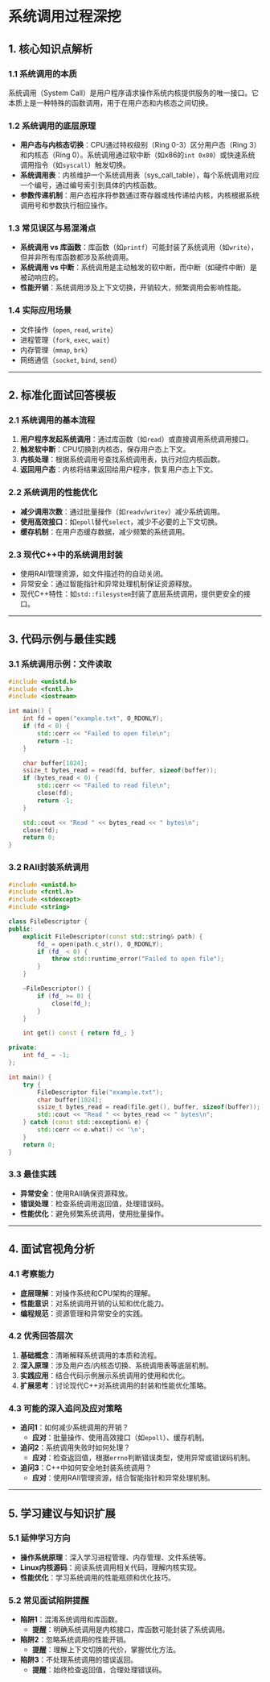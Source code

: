 
# 系统调用过程深挖 
## 1. 核心知识点解析

### 1.1 系统调用的本质
系统调用（System Call）是用户程序请求操作系统内核提供服务的唯一接口。它本质上是一种特殊的函数调用，用于在用户态和内核态之间切换。

### 1.2 系统调用的底层原理
- **用户态与内核态切换**：CPU通过特权级别（Ring 0-3）区分用户态（Ring 3）和内核态（Ring 0）。系统调用通过软中断（如x86的`int 0x80`）或快速系统调用指令（如`syscall`）触发切换。
- **系统调用表**：内核维护一个系统调用表（sys_call_table），每个系统调用对应一个编号，通过编号索引到具体的内核函数。
- **参数传递机制**：用户态程序将参数通过寄存器或栈传递给内核，内核根据系统调用号和参数执行相应操作。

### 1.3 常见误区与易混淆点
- **系统调用 vs 库函数**：库函数（如`printf`）可能封装了系统调用（如`write`），但并非所有库函数都涉及系统调用。
- **系统调用 vs 中断**：系统调用是主动触发的软中断，而中断（如硬件中断）是被动响应的。
- **性能开销**：系统调用涉及上下文切换，开销较大，频繁调用会影响性能。

### 1.4 实际应用场景
- 文件操作（`open`, `read`, `write`）
- 进程管理（`fork`, `exec`, `wait`）
- 内存管理（`mmap`, `brk`）
- 网络通信（`socket`, `bind`, `send`）

---

## 2. 标准化面试回答模板

### 2.1 系统调用的基本流程
1. **用户程序发起系统调用**：通过库函数（如`read`）或直接调用系统调用接口。
2. **触发软中断**：CPU切换到内核态，保存用户态上下文。
3. **内核处理**：根据系统调用号查找系统调用表，执行对应内核函数。
4. **返回用户态**：内核将结果返回给用户程序，恢复用户态上下文。

### 2.2 系统调用的性能优化
- **减少调用次数**：通过批量操作（如`readv`/`writev`）减少系统调用。
- **使用高效接口**：如`epoll`替代`select`，减少不必要的上下文切换。
- **缓存机制**：在用户态缓存数据，减少频繁的系统调用。

### 2.3 现代C++中的系统调用封装
- 使用RAII管理资源，如文件描述符的自动关闭。
- 异常安全：通过智能指针和异常处理机制保证资源释放。
- 现代C++特性：如`std::filesystem`封装了底层系统调用，提供更安全的接口。

---

## 3. 代码示例与最佳实践

### 3.1 系统调用示例：文件读取
```cpp
#include <unistd.h>
#include <fcntl.h>
#include <iostream>

int main() {
    int fd = open("example.txt", O_RDONLY);
    if (fd < 0) {
        std::cerr << "Failed to open file\n";
        return -1;
    }

    char buffer[1024];
    ssize_t bytes_read = read(fd, buffer, sizeof(buffer));
    if (bytes_read < 0) {
        std::cerr << "Failed to read file\n";
        close(fd);
        return -1;
    }

    std::cout << "Read " << bytes_read << " bytes\n";
    close(fd);
    return 0;
}
```

### 3.2 RAII封装系统调用
```cpp
#include <unistd.h>
#include <fcntl.h>
#include <stdexcept>
#include <string>

class FileDescriptor {
public:
    explicit FileDescriptor(const std::string& path) {
        fd_ = open(path.c_str(), O_RDONLY);
        if (fd_ < 0) {
            throw std::runtime_error("Failed to open file");
        }
    }

    ~FileDescriptor() {
        if (fd_ >= 0) {
            close(fd_);
        }
    }

    int get() const { return fd_; }

private:
    int fd_ = -1;
};

int main() {
    try {
        FileDescriptor file("example.txt");
        char buffer[1024];
        ssize_t bytes_read = read(file.get(), buffer, sizeof(buffer));
        std::cout << "Read " << bytes_read << " bytes\n";
    } catch (const std::exception& e) {
        std::cerr << e.what() << '\n';
    }
    return 0;
}
```

### 3.3 最佳实践
- **异常安全**：使用RAII确保资源释放。
- **错误处理**：检查系统调用返回值，处理错误码。
- **性能优化**：避免频繁系统调用，使用批量操作。

---

## 4. 面试官视角分析

### 4.1 考察能力
- **底层理解**：对操作系统和CPU架构的理解。
- **性能意识**：对系统调用开销的认知和优化能力。
- **编程规范**：资源管理和异常安全的实践。

### 4.2 优秀回答层次
1. **基础概念**：清晰解释系统调用的本质和流程。
2. **深入原理**：涉及用户态/内核态切换、系统调用表等底层机制。
3. **实践应用**：结合代码示例展示系统调用的使用和优化。
4. **扩展思考**：讨论现代C++对系统调用的封装和性能优化策略。

### 4.3 可能的深入追问及应对策略
- **追问1**：如何减少系统调用的开销？
  - **应对**：批量操作、使用高效接口（如`epoll`）、缓存机制。
- **追问2**：系统调用失败时如何处理？
  - **应对**：检查返回值，根据`errno`判断错误类型，使用异常或错误码机制。
- **追问3**：C++中如何安全地封装系统调用？
  - **应对**：使用RAII管理资源，结合智能指针和异常处理机制。

---

## 5. 学习建议与知识扩展

### 5.1 延伸学习方向
- **操作系统原理**：深入学习进程管理、内存管理、文件系统等。
- **Linux内核源码**：阅读系统调用相关代码，理解内核实现。
- **性能优化**：学习系统调用的性能瓶颈和优化技巧。

### 5.2 常见面试陷阱提醒
- **陷阱1**：混淆系统调用和库函数。
  - **提醒**：明确系统调用是内核接口，库函数可能封装了系统调用。
- **陷阱2**：忽略系统调用的性能开销。
  - **提醒**：理解上下文切换的代价，掌握优化方法。
- **陷阱3**：不处理系统调用的错误返回。
  - **提醒**：始终检查返回值，合理处理错误码。